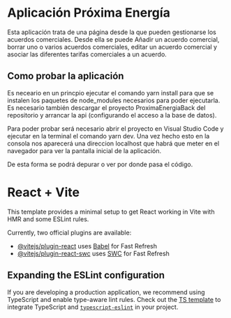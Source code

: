 # Aplicación Próxima Energía

Esta aplicación trata de una página desde la que pueden gestionarse los acuerdos comerciales.
Desde ella se puede Añadir un acuerdo comercial, borrar uno o varios acuerdos comerciales,
editar un acuerdo comercial y asociar las diferentes tarifas comerciales a un acuerdo.

## Como probar la aplicación

Es neceario en un princpio ejecutar el comando yarn install para que se instalen los paquetes de node_modules
necesarios para poder ejecutarla.
Es necesario también descargar el proyecto ProximaEnergiaBack del repositorio y arrancar la api (configurando el 
acceso a la base de datos).

Para poder probar será necesario abrir el proyecto en Visual Studio Code y ejecutar en la terminal el comando yarn dev.
Una vez hecho esto en la consola nos aparecerá una direccion localhost que habrá que meter en el navegador para ver 
la pantalla inicial de la aplicación.

De esta forma se podrá depurar o ver por donde pasa el código.
















# React + Vite

This template provides a minimal setup to get React working in Vite with HMR and some ESLint rules.

Currently, two official plugins are available:

- [@vitejs/plugin-react](https://github.com/vitejs/vite-plugin-react/blob/main/packages/plugin-react/README.md) uses [Babel](https://babeljs.io/) for Fast Refresh
- [@vitejs/plugin-react-swc](https://github.com/vitejs/vite-plugin-react-swc) uses [SWC](https://swc.rs/) for Fast Refresh

## Expanding the ESLint configuration

If you are developing a production application, we recommend using TypeScript and enable type-aware lint rules. Check out the [TS template](https://github.com/vitejs/vite/tree/main/packages/create-vite/template-react-ts) to integrate TypeScript and [`typescript-eslint`](https://typescript-eslint.io) in your project.
